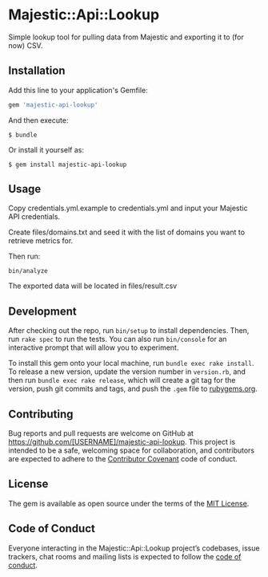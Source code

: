 # Majestic::Api::Lookup

Simple lookup tool for pulling data from Majestic and exporting it to (for now) CSV.

## Installation

Add this line to your application's Gemfile:

```ruby
gem 'majestic-api-lookup'
```

And then execute:

    $ bundle

Or install it yourself as:

    $ gem install majestic-api-lookup

## Usage

Copy credentials.yml.example to credentials.yml and input your Majestic API credentials.

Create files/domains.txt and seed it with the list of domains you want to retrieve metrics for.

Then run:
```
bin/analyze
```

The exported data will be located in files/result.csv

## Development

After checking out the repo, run `bin/setup` to install dependencies. Then, run `rake spec` to run the tests. You can also run `bin/console` for an interactive prompt that will allow you to experiment.

To install this gem onto your local machine, run `bundle exec rake install`. To release a new version, update the version number in `version.rb`, and then run `bundle exec rake release`, which will create a git tag for the version, push git commits and tags, and push the `.gem` file to [rubygems.org](https://rubygems.org).

## Contributing

Bug reports and pull requests are welcome on GitHub at https://github.com/[USERNAME]/majestic-api-lookup. This project is intended to be a safe, welcoming space for collaboration, and contributors are expected to adhere to the [Contributor Covenant](http://contributor-covenant.org) code of conduct.

## License

The gem is available as open source under the terms of the [MIT License](https://opensource.org/licenses/MIT).

## Code of Conduct

Everyone interacting in the Majestic::Api::Lookup project’s codebases, issue trackers, chat rooms and mailing lists is expected to follow the [code of conduct](https://github.com/[USERNAME]/majestic-api-lookup/blob/master/CODE_OF_CONDUCT.md).
